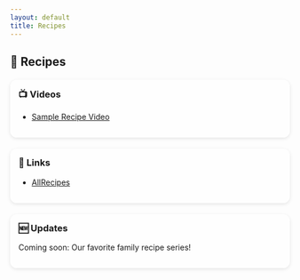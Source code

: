 ```yaml
---
layout: default
title: Recipes
---
```


<h2>🍳 Recipes</h2>

<div class="section">
  <h3>📺 Videos</h3>
  <ul>
    <li><a href="https://www.youtube.com/watch?v=example" target="_blank">Sample Recipe Video</a></li>
  </ul>
</div>

<div class="section">
  <h3>🔗 Links</h3>
  <ul>
    <li><a href="https://www.allrecipes.com/" target="_blank">AllRecipes</a></li>
  </ul>
</div>

<div class="section">
  <h3>🆕 Updates</h3>
  <p>Coming soon: Our favorite family recipe series!</p>
</div>

<style>
.section {
  background: rgba(255, 255, 255, 0.8);
  padding: 15px;
  border-radius: 12px;
  margin: 20px 0;
  box-shadow: 0 2px 6px rgba(0,0,0,0.1);
}
.section h3 {
  margin-top: 0;
}
</style>
